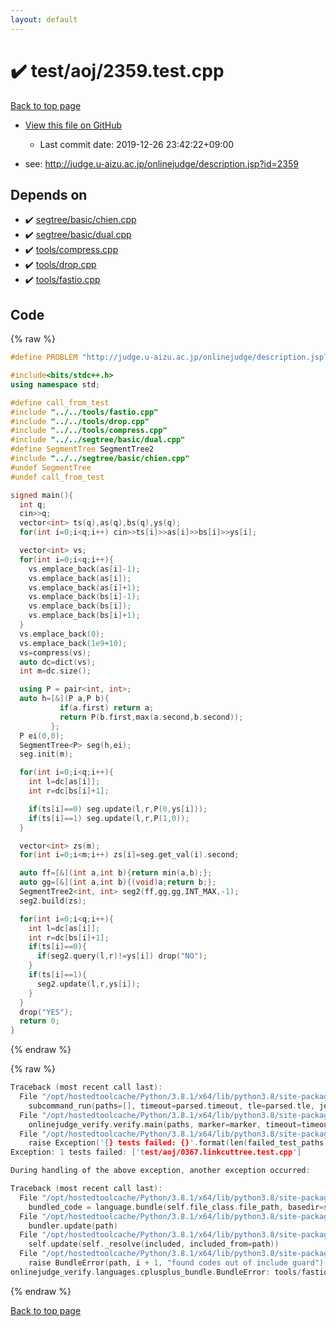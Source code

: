 ```yaml
---
layout: default
---
```


<!-- mathjax config similar to math.stackexchange -->
<script type="text/javascript" async
  src="https://cdnjs.cloudflare.com/ajax/libs/mathjax/2.7.5/MathJax.js?config=TeX-MML-AM_CHTML">
</script>
<script type="text/x-mathjax-config">
  MathJax.Hub.Config({
    TeX: { equationNumbers: { autoNumber: "AMS" }},
    tex2jax: {
      inlineMath: [ ['$','$'] ],
      processEscapes: true
    },
    "HTML-CSS": { matchFontHeight: false },
    displayAlign: "left",
    displayIndent: "2em"
  });
</script>

<script type="text/javascript" src="https://cdnjs.cloudflare.com/ajax/libs/jquery/3.4.1/jquery.min.js"></script>
<script src="https://cdn.jsdelivr.net/npm/jquery-balloon-js@1.1.2/jquery.balloon.min.js" integrity="sha256-ZEYs9VrgAeNuPvs15E39OsyOJaIkXEEt10fzxJ20+2I=" crossorigin="anonymous"></script>
<script type="text/javascript" src="../../../assets/js/copy-button.js"></script>
<link rel="stylesheet" href="../../../assets/css/copy-button.css" />


# :heavy_check_mark: test/aoj/2359.test.cpp

<a href="../../../index.html">Back to top page</a>

* <a href="{{ site.github.repository_url }}/blob/master/test/aoj/2359.test.cpp">View this file on GitHub</a>
    - Last commit date: 2019-12-26 23:42:22+09:00


* see: <a href="http://judge.u-aizu.ac.jp/onlinejudge/description.jsp?id=2359">http://judge.u-aizu.ac.jp/onlinejudge/description.jsp?id=2359</a>


## Depends on

* :heavy_check_mark: <a href="../../../library/segtree/basic/chien.cpp.html">segtree/basic/chien.cpp</a>
* :heavy_check_mark: <a href="../../../library/segtree/basic/dual.cpp.html">segtree/basic/dual.cpp</a>
* :heavy_check_mark: <a href="../../../library/tools/compress.cpp.html">tools/compress.cpp</a>
* :heavy_check_mark: <a href="../../../library/tools/drop.cpp.html">tools/drop.cpp</a>
* :heavy_check_mark: <a href="../../../library/tools/fastio.cpp.html">tools/fastio.cpp</a>


## Code

<a id="unbundled"></a>
{% raw %}
```cpp
#define PROBLEM "http://judge.u-aizu.ac.jp/onlinejudge/description.jsp?id=2359"

#include<bits/stdc++.h>
using namespace std;

#define call_from_test
#include "../../tools/fastio.cpp"
#include "../../tools/drop.cpp"
#include "../../tools/compress.cpp"
#include "../../segtree/basic/dual.cpp"
#define SegmentTree SegmentTree2
#include "../../segtree/basic/chien.cpp"
#undef SegmentTree
#undef call_from_test

signed main(){
  int q;
  cin>>q;
  vector<int> ts(q),as(q),bs(q),ys(q);
  for(int i=0;i<q;i++) cin>>ts[i]>>as[i]>>bs[i]>>ys[i];

  vector<int> vs;
  for(int i=0;i<q;i++){
    vs.emplace_back(as[i]-1);
    vs.emplace_back(as[i]);
    vs.emplace_back(as[i]+1);
    vs.emplace_back(bs[i]-1);
    vs.emplace_back(bs[i]);
    vs.emplace_back(bs[i]+1);
  }
  vs.emplace_back(0);
  vs.emplace_back(1e9+10);
  vs=compress(vs);
  auto dc=dict(vs);
  int m=dc.size();

  using P = pair<int, int>;
  auto h=[&](P a,P b){
           if(a.first) return a;
           return P(b.first,max(a.second,b.second));
         };
  P ei(0,0);
  SegmentTree<P> seg(h,ei);
  seg.init(m);

  for(int i=0;i<q;i++){
    int l=dc[as[i]];
    int r=dc[bs[i]+1];

    if(ts[i]==0) seg.update(l,r,P(0,ys[i]));
    if(ts[i]==1) seg.update(l,r,P(1,0));
  }

  vector<int> zs(m);
  for(int i=0;i<m;i++) zs[i]=seg.get_val(i).second;

  auto ff=[&](int a,int b){return min(a,b);};
  auto gg=[&](int a,int b){(void)a;return b;};
  SegmentTree2<int, int> seg2(ff,gg,gg,INT_MAX,-1);
  seg2.build(zs);

  for(int i=0;i<q;i++){
    int l=dc[as[i]];
    int r=dc[bs[i]+1];
    if(ts[i]==0){
      if(seg2.query(l,r)!=ys[i]) drop("NO");
    }
    if(ts[i]==1){
      seg2.update(l,r,ys[i]);
    }
  }
  drop("YES");
  return 0;
}

```
{% endraw %}

<a id="bundled"></a>
{% raw %}
```cpp
Traceback (most recent call last):
  File "/opt/hostedtoolcache/Python/3.8.1/x64/lib/python3.8/site-packages/onlinejudge_verify/main.py", line 186, in main
    subcommand_run(paths=[], timeout=parsed.timeout, tle=parsed.tle, jobs=parsed.jobs)
  File "/opt/hostedtoolcache/Python/3.8.1/x64/lib/python3.8/site-packages/onlinejudge_verify/main.py", line 64, in subcommand_run
    onlinejudge_verify.verify.main(paths, marker=marker, timeout=timeout, tle=tle, jobs=jobs)
  File "/opt/hostedtoolcache/Python/3.8.1/x64/lib/python3.8/site-packages/onlinejudge_verify/verify.py", line 133, in main
    raise Exception('{} tests failed: {}'.format(len(failed_test_paths), [str(path.relative_to(pathlib.Path.cwd())) for path in failed_test_paths]))
Exception: 1 tests failed: ['test/aoj/0367.linkcuttree.test.cpp']

During handling of the above exception, another exception occurred:

Traceback (most recent call last):
  File "/opt/hostedtoolcache/Python/3.8.1/x64/lib/python3.8/site-packages/onlinejudge_verify/docs.py", line 347, in write_contents
    bundled_code = language.bundle(self.file_class.file_path, basedir=self.cpp_source_path)
  File "/opt/hostedtoolcache/Python/3.8.1/x64/lib/python3.8/site-packages/onlinejudge_verify/languages/cplusplus.py", line 63, in bundle
    bundler.update(path)
  File "/opt/hostedtoolcache/Python/3.8.1/x64/lib/python3.8/site-packages/onlinejudge_verify/languages/cplusplus_bundle.py", line 182, in update
    self.update(self._resolve(included, included_from=path))
  File "/opt/hostedtoolcache/Python/3.8.1/x64/lib/python3.8/site-packages/onlinejudge_verify/languages/cplusplus_bundle.py", line 151, in update
    raise BundleError(path, i + 1, "found codes out of include guard")
onlinejudge_verify.languages.cplusplus_bundle.BundleError: tools/fastio.cpp: line 5: found codes out of include guard

```
{% endraw %}

<a href="../../../index.html">Back to top page</a>

